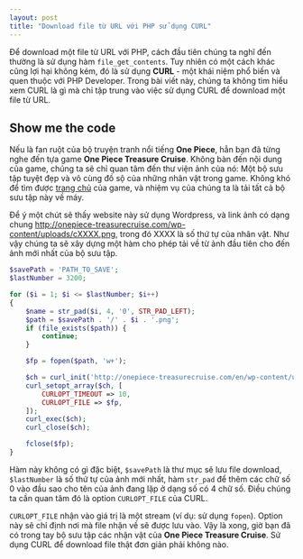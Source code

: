 ```yaml
---
layout: post
title: "Download file từ URL với PHP sử dụng CURL"
---
```


Để download một file từ URL với PHP, cách đầu tiên chúng ta nghĩ đến thường là sử dụng hàm `file_get_contents`. Tuy nhiên có một cách khác cũng lợi hại không kém, đó là sử dụng **CURL** - một khái niệm phổ biến và quen thuộc với PHP Developer. Trong bài viết này, chúng ta không tìm hiểu xem CURL là gì mà chỉ tập trung vào việc sử dụng CURL để download một file từ URL.

## Show me the code
Nếu là fan ruột của bộ truyện tranh nổi tiếng **One Piece**, hẳn bạn đã từng nghe đến tựa game **One Piece Treasure Cruise**. Không bàn đến nội dung của game, chúng ta sẽ chỉ quan tâm đến thư viện ảnh của nó: Một bộ sưu tập tuyệt đẹp và vô cùng đồ sộ của những nhân vật trong game. Không khó để tìm được [trang chủ](http://onepiece-treasurecruise.com/) của game, và nhiệm vụ của chúng ta là tải tất cả bộ sưu tập này về máy.

Để ý một chút sẽ thấy website này sử dụng Wordpress, và link ảnh có dạng chung http://onepiece-treasurecruise.com/wp-content/uploads/cXXXX.png, trong đó XXXX là số thứ tự của nhân vật. Như vậy chúng ta sẽ xây dựng một hàm cho phép tải về từ ảnh đầu tiên cho đến ảnh mới nhất của bộ sưu tập.

~~~php
$savePath = 'PATH_TO_SAVE';
$lastNumber = 3200;

for ($i = 1; $i <= $lastNumber; $i++)
{
    $name = str_pad($i, 4, '0', STR_PAD_LEFT);
    $path = $savePath . '/' . $i . '.png';
    if (file_exists($path)) {
        continue;
    }

    $fp = fopen($path, 'w+');

    $ch = curl_init('http://onepiece-treasurecruise.com/en/wp-content/uploads/c' . $name . '.png');
    curl_setopt_array($ch, [
        CURLOPT_TIMEOUT => 10, 
        CURLOPT_FILE => $fp, 
    ]);
    curl_exec($ch);
    curl_close($ch);

    fclose($fp);
}
~~~

Hàm này không có gì đặc biệt, `$savePath` là thư mục sẽ lưu file download, `$lastNumber` là số thứ tự của ảnh mới nhất, hàm `str_pad` để thêm các chữ số 0 vào đầu sao cho tên của ảnh đang lặp ở dạng số có 4 chữ số. Điều chúng ta cần quan tâm đó là option `CURLOPT_FILE` của CURL.

`CURLOPT_FILE` nhận vào giá trị là một stream (ví dụ: sử dụng `fopen`). Option này sẽ chỉ định nơi mà file nhận về sẽ được lưu vào. Vậy là xong, giờ bạn đã có trong tay bộ sưu tập các nhận vật của **One Piece Treasure Cruise**. Sử dụng CURL để download file thật đơn giản phải không nào.